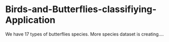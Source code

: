 # Birds-and-Butterflies-classifiying-Application

We have 17 types of butterflies species. More species dataset is creating....
